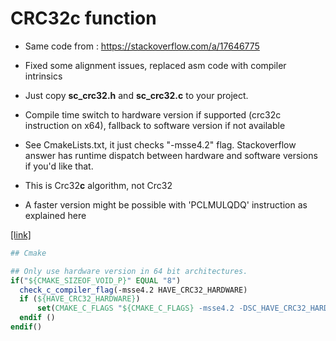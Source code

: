 # CRC32c function

- Same code from : https://stackoverflow.com/a/17646775
- Fixed some alignment issues, replaced asm code with compiler intrinsics
- Just copy <b>sc_crc32.h</b> and <b>sc_crc32.c</b> to your project.

- Compile time switch to hardware version if supported (crc32c instruction on x64),
  fallback to software version if not available
- See CmakeLists.txt, it just checks "-msse4.2" flag. Stackoverflow answer has
  runtime dispatch between hardware and software versions if you'd like that.


- This is Crc32<b>c</b> algorithm, not Crc32
- A faster version might be possible with 'PCLMULQDQ' instruction as explained here

[[link]](https://www.intel.com/content/dam/www/public/us/en/documents/white-papers/crc-iscsi-polynomial-crc32-instruction-paper.pdf)


  ```cmake
## Cmake

## Only use hardware version in 64 bit architectures.
if("${CMAKE_SIZEOF_VOID_P}" EQUAL "8")
    check_c_compiler_flag(-msse4.2 HAVE_CRC32_HARDWARE)
    if (${HAVE_CRC32_HARDWARE})
        set(CMAKE_C_FLAGS "${CMAKE_C_FLAGS} -msse4.2 -DSC_HAVE_CRC32_HARDWARE")
    endif ()
endif()
```

```c






















```